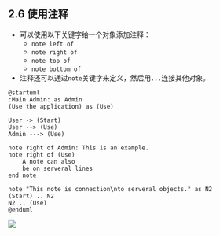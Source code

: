 ## 2.6 使用注释
- 可以使用以下关键字给一个对象添加注释：
    - `note left of`
    - `note right of`
    - `note top of`
    - `note bottom of`
- 注释还可以通过`note`关键字来定义，然后用`...`连接其他对象。

```
@startuml
:Main Admin: as Admin
(Use the application) as (Use)

User -> (Start)
User --> (Use)
Admin ---> (Use)

note right of Admin: This is an example.
note right of (Use)
    A note can also
    be on serveral lines
end note

note "This note is connection\nto serveral objects." as N2
(Start) .. N2
N2 .. (Use)
@enduml
```

![](http://www.plantuml.com/plantuml/png/LL2nKWGX3EtvYZTNtHPIN7c5S_S1NgDsDZaskZXiiWFe-Fa6H9rZ64ZUI_9ud4gbN3_Mv8uF50NdUOro19MVoEsV2wCk3Dgs50FLg38rkX6JStPctDrZ_zZcJ2DlGEVx4Cl_02TQ6Jc-BHNw-YltjCG2soJWBrgtnFwsS7J3rXcT2LPBgMZ7hWmLcFGdPqf8KRWubhcN3irT5-cXtK55E3GtBrBrlrMlxmONlsiUBmStVC7xbbqE5eotd6o-_Tit)